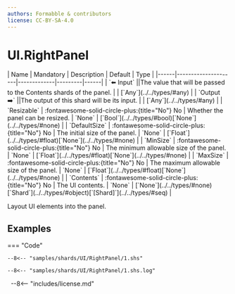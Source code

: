 ```yaml
---
authors: Formabble & contributors
license: CC-BY-SA-4.0
---
```



# UI.RightPanel

<div class="sh-parameters" markdown="1">
| Name | Mandatory | Description | Default | Type |
|------|---------------------|-------------|---------|------|
| `⬅️ Input` ||The value that will be passed to the Contents shards of the panel. | | [`Any`](../../types/#any) |
| `Output ➡️` ||The output of this shard will be its input. | | [`Any`](../../types/#any) |
| `Resizable` | :fontawesome-solid-circle-plus:{title="No"} No  | Whether the panel can be resized. | `None` | [`Bool`](../../types/#bool)[`None`](../../types/#none) |
| `DefaultSize` | :fontawesome-solid-circle-plus:{title="No"} No  | The initial size of the panel. | `None` | [`Float`](../../types/#float)[`None`](../../types/#none) |
| `MinSize` | :fontawesome-solid-circle-plus:{title="No"} No  | The minimum allowable size of the panel. | `None` | [`Float`](../../types/#float)[`None`](../../types/#none) |
| `MaxSize` | :fontawesome-solid-circle-plus:{title="No"} No  | The maximum allowable size of the panel. | `None` | [`Float`](../../types/#float)[`None`](../../types/#none) |
| `Contents` | :fontawesome-solid-circle-plus:{title="No"} No  | The UI contents. | `None` | [`None`](../../types/#none)[`Shard`](../../types/#object)[`[Shard]`](../../types/#seq) |

</div>

Layout UI elements into the panel.

## Examples

=== "Code"

  ```x86asm linenums="1"
  --8<-- "samples/shards/UI/RightPanel/1.shs"
  ```

  ```
  --8<-- "samples/shards/UI/RightPanel/1.shs.log"
  ```
&nbsp;
--8<-- "includes/license.md"

